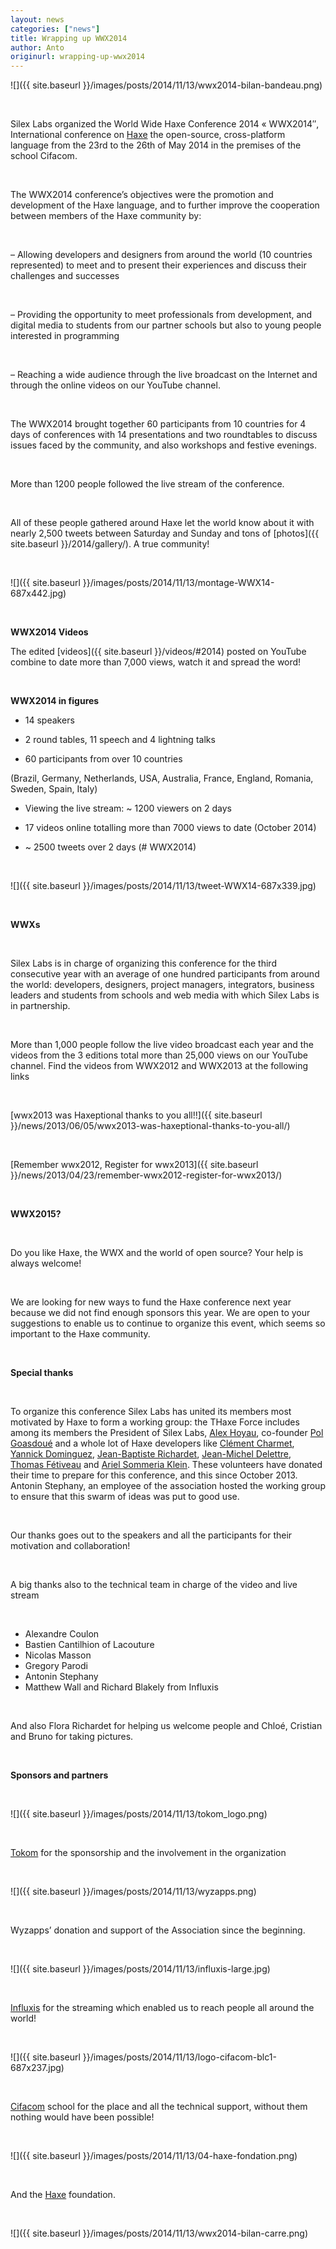 ```yaml
---
layout: news
categories: ["news"]
title: Wrapping up WWX2014
author: Anto
originurl: wrapping-up-wwx2014
---
```


![]({{ site.baseurl }}/images/posts/2014/11/13/wwx2014-bilan-bandeau.png)

<br />

Silex Labs organized the World Wide Haxe Conference 2014
« WWX2014″, International conference on [Haxe](http://haxe.org/) the open-source,
cross-platform language from the 23rd to the 26th of May 2014
in the premises of the school Cifacom.

<br />

The WWX2014 conference’s objectives were the promotion and development of the Haxe language, and to further improve the cooperation between members of the Haxe community by:

<br />

– Allowing developers and designers from around the world (10 countries represented) to meet and to present their experiences and discuss their challenges and successes

<br />

– Providing the opportunity to meet professionals from development, and digital media to students from our partner schools but also to young people interested in programming

<br />

– Reaching a wide audience through the live broadcast on the Internet and through the online videos on our YouTube channel.

<br />

The WWX2014 brought together 60 participants from 10 countries for 4 days of conferences with 14 presentations and two roundtables to discuss issues faced by the community, and also workshops and festive evenings.

<br />

More than 1200 people followed the live stream of the conference.

<br />

All of these people gathered around Haxe let the world know
about it with nearly 2,500 tweets between Saturday and Sunday
and tons of [photos]({{ site.baseurl }}/2014/gallery/).
A true community!

<br />

![]({{ site.baseurl }}/images/posts/2014/11/13/montage-WWX14-687x442.jpg)

<br />

__WWX2014 Videos__

The edited [videos]({{ site.baseurl }}/videos/#2014)
posted on YouTube combine to date
more than 7,000 views, watch it and spread the word!

<br />

__WWX2014 in figures__

* 14 speakers

* 2 round tables, 11 speech and 4 lightning talks

* 60 participants from over 10 countries

(Brazil, Germany, Netherlands, USA, Australia, France, England, Romania, Sweden, Spain, Italy)

* Viewing the live stream: ~ 1200 viewers on 2 days

* 17 videos online totalling more than 7000 views to date (October 2014)

* ~ 2500 tweets over 2 days (# WWX2014)

<br />

![]({{ site.baseurl }}/images/posts/2014/11/13/tweet-WWX14-687x339.jpg)

<br />

__WWXs__

<br />

Silex Labs is in charge of organizing this conference for the third consecutive year with an average of one hundred participants from around the world: developers, designers, project managers, integrators, business leaders and students from schools and web media with which Silex Labs is in partnership.

<br />

More than 1,000 people follow the live video broadcast each year and the videos from the 3 editions total more than 25,000 views on our YouTube channel. Find the videos from WWX2012 and WWX2013 at the following links

<br />

[wwx2013 was Haxeptional thanks to you all!!]({{ site.baseurl }}/news/2013/06/05/wwx2013-was-haxeptional-thanks-to-you-all/)

<br />

[Remember wwx2012, Register for wwx2013]({{ site.baseurl }}/news/2013/04/23/remember-wwx2012-register-for-wwx2013/)

<br />

__WWX2015?__

<br />

Do you like Haxe, the WWX and the world of open source? Your help is always welcome!

<br />

We are looking for new ways to fund the Haxe conference next year because we did not find enough sponsors this year. We are open to your suggestions to enable us to continue to organize this event, which seems so important to the Haxe community.

<br />

__Special thanks__

<br />

To organize this conference Silex Labs has united its members
most motivated by Haxe to form a working group:
the THaxe Force includes among its members the President
of Silex Labs, [Alex Hoyau](https://twitter.com/lexoyo), co-founder [Pol Goasdoué](https://twitter.com/superwup) and a
whole lot of Haxe developers like [Clément Charmet](https://twitter.com/clemenchar),
[Yannick Dominguez](https://github.com/yanhick), [Jean-Baptiste Richardet](https://twitter.com/JbIPS), 
[Jean-Michel Delettre](https://twitter.com/flashline_net), [Thomas Fétiveau](https://twitter.com/zab0jad) and 
[Ariel Sommeria Klein](https://twitter.com/arielsom). These volunteers have donated their
time to prepare for this conference, and this since
October 2013. Antonin Stephany, an employee of the
association hosted the working group to ensure that
this swarm of ideas was put to good use.

<br />

Our thanks goes out to the speakers and all the participants for their motivation and collaboration!

<br />

A big thanks also to the technical team in charge of the video and live stream

<br />

* Alexandre Coulon
* Bastien Cantilhion of Lacouture
* Nicolas Masson
* Gregory Parodi
* Antonin Stephany
* Matthew Wall and Richard Blakely from Influxis

<br />

And also Flora Richardet  for helping us welcome people and Chloé, Cristian and Bruno for taking pictures.

<br />

__Sponsors and partners__

<br />

![]({{ site.baseurl }}/images/posts/2014/11/13/tokom_logo.png)

<br />

[Tokom](http://www.tokom.fr/) for the sponsorship and the involvement in the organization

<br />

![]({{ site.baseurl }}/images/posts/2014/11/13/wyzapps.png)

<br />

Wyzapps’ donation and support of the Association since the beginning.

<br />

![]({{ site.baseurl }}/images/posts/2014/11/13/influxis-large.jpg)

<br />

[Influxis](http://influxis.com/) for the streaming which enabled us to reach people all around the world!

<br />

![]({{ site.baseurl }}/images/posts/2014/11/13/logo-cifacom-blc1-687x237.jpg)

<br />

[Cifacom](http://www.cifacom.com/) school for the place and all the technical support, without them nothing would have been possible!

<br />

![]({{ site.baseurl }}/images/posts/2014/11/13/04-haxe-fondation.png)

<br />

And the [Haxe](http://haxe-foundation.org/) foundation.

<br />

![]({{ site.baseurl }}/images/posts/2014/11/13/wwx2014-bilan-carre.png)
